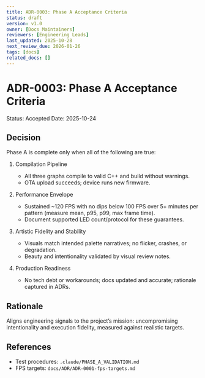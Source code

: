 ```yaml
---
title: ADR-0003: Phase A Acceptance Criteria
status: draft
version: v1.0
owner: [Docs Maintainers]
reviewers: [Engineering Leads]
last_updated: 2025-10-28
next_review_due: 2026-01-26
tags: [docs]
related_docs: []
---
```

# ADR-0003: Phase A Acceptance Criteria

Status: Accepted
Date: 2025-10-24

## Decision
Phase A is complete only when all of the following are true:

1. Compilation Pipeline
   - All three graphs compile to valid C++ and build without warnings.
   - OTA upload succeeds; device runs new firmware.

2. Performance Envelope
   - Sustained ~120 FPS with no dips below 100 FPS over 5+ minutes per pattern (measure mean, p95, p99, max frame time).
   - Document supported LED count/protocol for these guarantees.

3. Artistic Fidelity and Stability
   - Visuals match intended palette narratives; no flicker, crashes, or degradation.
   - Beauty and intentionality validated by visual review notes.

4. Production Readiness
   - No tech debt or workarounds; docs updated and accurate; rationale captured in ADRs.

## Rationale
Aligns engineering signals to the project’s mission: uncompromising intentionality and execution fidelity, measured against realistic targets.

## References
- Test procedures: `.claude/PHASE_A_VALIDATION.md`
- FPS targets: `docs/ADR/ADR-0001-fps-targets.md`

